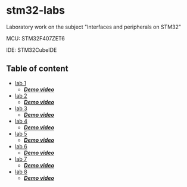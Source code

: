 # stm32-labs
Laboratory work on the subject "Interfaces and peripherals on STM32"

MCU: STM32F407ZET6

IDE: STM32CubeIDE

## Table of content

- [lab 1](https://github.com/Ivanchenko59/stm32-labs/tree/master/lab01)
  - _**[Demo video](https://youtu.be/FamaB3z4dJ4)**_
- [lab 2](https://github.com/Ivanchenko59/stm32-labs/tree/master/lab02)
  - _**[Demo video](https://youtu.be/2ncfas5EaoA)**_
- [lab 3](https://github.com/Ivanchenko59/stm32-labs/tree/master/lab03)
  - _**[Demo video](https://youtu.be/cv66o_mzxJ4)**_
- [lab 4](https://github.com/Ivanchenko59/stm32-labs/tree/master/lab04)
  - _**[Demo video](https://youtu.be/Zd15Q-4GcwE)**_
- [lab 5](https://github.com/Ivanchenko59/stm32-labs/tree/master/lab05)
  - _**[Demo video](https://youtu.be/xgRWo4rnS2w)**_
- [lab 6](https://github.com/Ivanchenko59/stm32-labs/tree/master/lab06)
  - _**[Demo video](https://youtu.be/OU_bwiHbm_o)**_
- [lab 7](https://github.com/Ivanchenko59/stm32-labs/tree/master/lab07)
  - _**[Demo video](https://youtu.be/l8Zm08LSVX8)**_
- [lab 8](https://github.com/Ivanchenko59/stm32-labs/tree/master/lab08)
  - _**[Demo video](https://youtu.be/FWFblpDO6nU)**_


